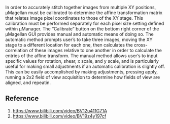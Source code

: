 In order to accurately stitch together images from multiple XY positions, μMagellan must be
calibrated to determine the affine transformation matrix that relates image pixel coordinates to
those of the XY stage. This calibration must be performed separately for each pixel size setting
defined within μManager. The “Calibrate” button on the bottom right corner of the μMagellan
GUI provides manual and automatic means of doing so. The automatic method prompts user’s
to take three images, moving the XY stage to a different location for each one, then calculates
the cross-correlation of these images relative to one another in order to calculate the entries of
the affine transform. The manual method allows user’s to input specific values for rotation,
shear, x scale, and y scale, and is particularly useful for making small adjustments if an
automatic calibration is slightly off. This can be easily accomplished by making adjustments,
pressing apply, running a 2x2 field of view acquisition to determine how fields of view are
aligned, and repeatin.


## Reference
1. https://www.bilibili.com/video/BV12u411G71A
2. https://www.bilibili.com/video/BV19z4y197cf
